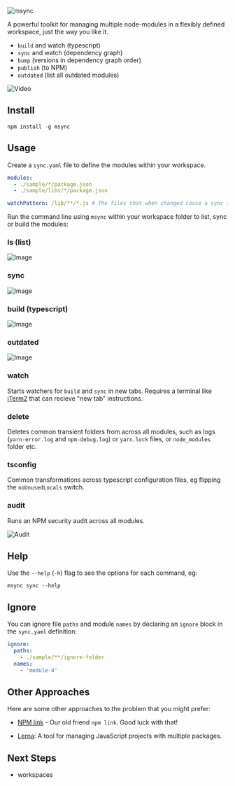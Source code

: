 ![msync](https://cloud.githubusercontent.com/assets/185555/25552911/06c09016-2cfa-11e7-910c-a3723dff3f12.png)

A powerful toolkit for managing multiple node-modules in a flexibly defined workspace, just the way you like it.

- `build` and watch (typescript)
- `sync` and watch (dependency graph)
- `bump` (versions in dependency graph order)
- `publish` (to NPM)
- `outdated` (list all outdated modules)

![Video](https://user-images.githubusercontent.com/185555/41953183-5378ca3c-7a28-11e8-8056-a921a0cf9565.gif)

## Install

    npm install -g msync

## Usage

Create a `sync.yaml` file to define the modules within your workspace.

```yaml
modules:
  - ./sample/*/package.json
  - ./sample/libs/*/package.json

watchPattern: /lib/**/*.js # The files that when changed cause a sync to occur.
```

Run the command line using `msync` within your workspace folder to list, sync or build the modules:

### ls (list)

![Image](https://cloud.githubusercontent.com/assets/185555/25798458/56674ff0-3435-11e7-854d-2a1ddb45b3d0.png)

### sync

![Image](https://cloud.githubusercontent.com/assets/185555/25559130/51c4dd4e-2d89-11e7-9f50-6adca46c7db2.png)

### build (typescript)

![Image](https://cloud.githubusercontent.com/assets/185555/25559109/ff123b14-2d88-11e7-8781-3f150f54c2a8.png)

### outdated

![Image](https://user-images.githubusercontent.com/185555/42003427-769d282c-7abf-11e8-85cd-fac2177541e6.png)

### watch

Starts watchers for `build` and `sync` in new tabs. Requires a terminal like [iTerm2](https://www.iterm2.com/) that can recieve "new tab" instructions.

### delete

Deletes common transient folders from across all modules, such as logs (`yarn-error.log` and `npm-debug.log`) or `yarn.lock` files, or `node_modules` folder etc.

### tsconfig

Common transformations across typescript configuration files, eg flipping the `noUnusedLocals` switch.

### audit

Runs an NPM security audit across all modules.

![Audit](https://user-images.githubusercontent.com/185555/46844051-dd84fe00-ce31-11e8-998f-45145a55e092.png)

## Help

Use the `--help` (`-h`) flag to see the options for each command, eg:

    msync sync --help

## Ignore

You can ignore file `paths` and module `names` by declaring an `ignore` block in the `sync.yaml` definition:

```yaml
ignore:
  paths:
    - ./sample/**/ignore-folder
  names:
    - 'module-4'
```

## Other Approaches

Here are some other approaches to the problem that you might prefer:

- [NPM link](https://docs.npmjs.com/cli/link) - Our old friend `npm link`. Good luck with that!

- [Lerna](https://lernajs.io/): A tool for managing JavaScript projects with multiple packages.

## Next Steps

- workspaces

